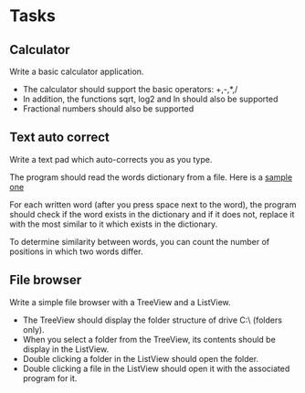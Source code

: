 # Tasks

## Calculator

Write a basic calculator application. 

* The calculator should support the basic operators: +,-,*,/
* In addition, the functions sqrt, log2 and ln should also be supported
* Fractional numbers should also be supported

## Text auto correct

Write a text pad which auto-corrects you as you type.

The program should read the words dictionary from a file. Here is a [sample one](http://www-01.sil.org/linguistics/wordlists/english/wordlist/wordsEn.txt)

For each written word (after you press space next to the word), the program should
check if the word exists in the dictionary and if it does not, replace it with the
most similar to it which exists in the dictionary.

To determine similarity between words, you can count the number of positions
in which two words differ.

## File browser

Write a simple file browser with a TreeView and a ListView. 

* The TreeView should display the folder structure of drive C:\ (folders only).
* When you select a folder from the TreeView, its contents should be display in the ListView.
* Double clicking a folder in the ListView should open the folder.
* Double clicking a file in the ListView should open it with the associated program for it.
